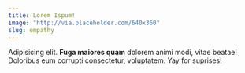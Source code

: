 ```yaml
---
title: Lorem Ispum!
image: "http://via.placeholder.com/640x360"
slug: empathy
---
```


Adipisicing elit. **Fuga maiores quam** dolorem animi modi, vitae beatae! Doloribus eum corrupti consectetur, voluptatem. Yay for suprises!
